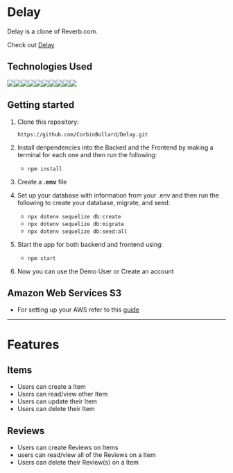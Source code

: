 # Delay

Delay is a clone of Reverb.com.

Check out [Delay](https://delay-dxjb.onrender.com/)

## Technologies Used

<img src="https://img.shields.io/badge/JavaScript-323330?style=for-the-badge&logo=javascript&logoColor=F7DF1E" /><img src="https://img.shields.io/badge/Node.js-339933?style=for-the-badge&logo=nodedotjs&logoColor=white" /><img src="https://img.shields.io/badge/Express.js-000000?style=for-the-badge&logo=express&logoColor=white" /><img src="https://img.shields.io/badge/PostgreSQL-316192?style=for-the-badge&logo=postgresql&logoColor=white" /><img src="https://img.shields.io/badge/HTML5-E34F26?style=for-the-badge&logo=html5&logoColor=white" /><img src="https://img.shields.io/badge/CSS3-1572B6?style=for-the-badge&logo=css3&logoColor=white" /><img src="https://img.shields.io/badge/React-20232A?style=for-the-badge&logo=react&logoColor=61DAFB" /><img src="https://img.shields.io/badge/Redux-593D88?style=for-the-badge&logo=redux&logoColor=white" /><img src="https://img.shields.io/badge/GitHub-100000?style=for-the-badge&logo=github&logoColor=white" /><img src="https://img.shields.io/badge/Heroku-430098?style=for-the-badge&logo=heroku&logoColor=white" />

## Getting started
1. Clone this repository:

   `
   https://github.com/CorbinBullard/Delay.git
   `
2. Install denpendencies into the Backed and the Frontend by making a terminal for each one and then run the following:

   * `npm install`

3. Create a **.env** file

4. Set up your database with information from your .env and then run the following to create your database, migrate, and seed:

   * `npx dotenv sequelize db:create`
   * `npx dotenv sequelize db:migrate`
   * `npx dotenv sequelize db:seed:all`

5. Start the app for both backend and frontend using:

   * `npm start`

6. Now you can use the Demo User or Create an account

## Amazon Web Services S3
* For setting up your AWS refer to this [guide](https://github.com/jdrichardsappacad/aws-s3-pern-demo)

***
# Features

## Items
* Users can create a Item
* Users can read/view other Item
* Users can update their Item
* Users can delete their Item

## Reviews
* Users can create Reviews on Items
* users can read/view all of the Reviews on a Item
* Users can delete their Review(s) on a Item
